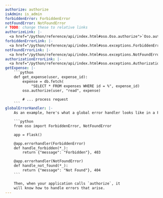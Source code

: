 ```yaml
---
authorize: authorize
isAdmin: is_admin
forbiddenError: ForbiddenError
notFoundError: NotFoundError
# TODO: change these to relative links
authorizeLink: |-
  <a href="/python/reference/api/index.html#oso.Oso.authorize">`Oso.authorize`</a>
forbiddenErrorLink: |-
  <a href="/python/reference/api/index.html#oso.exceptions.ForbiddenError">`ForbiddenError`</a>
notFoundErrorLink: |-
  <a href="/python/reference/api/index.html#oso.exceptions.NotFoundError">`NotFoundError`</a>
authorizationErrorLink: |-
  <a href="/python/reference/api/index.html#oso.exceptions.AuthorizationError">an `AuthorizationError`</a>
getExpense: |-
    ```python
    def get_expense(user, expense_id):
        expense = db.fetch(
            "SELECT * FROM expenses WHERE id = %", expense_id)
        oso.authorize(user, "read", expense)

        # ... process request
    ```
globalErrorHandler: |-
    As an example, here's what a global error handler looks like in a Flask app:

    ```python
    from oso import ForbiddenError, NotFoundError

    app = Flask()

    @app.errorhandler(ForbiddenError)
    def handle_forbidden(*_):
        return {"message": "Forbidden"}, 403

    @app.errorhandler(NotFoundError)
    def handle_not_found(*_):
        return {"message": "Not Found"}, 404
    ```

    Then, when your application calls `authorize`, it
    will know how to handle errors that arise.
---
```

